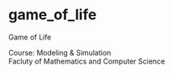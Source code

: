 # game_of_life
Game of Life

Course: Modeling & Simulation  
Facluty of Mathematics and Computer Science
